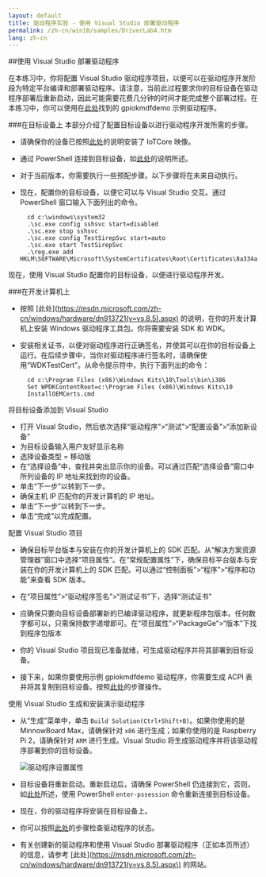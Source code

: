 ```yaml
---
layout: default
title: 驱动程序实验 - 使用 Visual Studio 部署驱动程序
permalink: /zh-cn/win10/samples/DriverLab4.htm
lang: zh-cn
---
```


##使用 Visual Studio 部署驱动程序 

在本练习中，你将配置 Visual Studio 驱动程序项目，以便可以在驱动程序开发阶段为特定平台编译和部署驱动程序。请注意，当前此过程要求你的目标设备在驱动程序部署后重新启动，因此可能需要花费几分钟的时间才能完成整个部署过程。在本练习中，你可以使用在[此处](https://github.com/ms-iot/samples/tree/develop/DriverSamples)找到的 gpiokmdfdemo 示例驱动程序。

###在目标设备上
本部分介绍了配置目标设备以进行驱动程序开发所需的步骤。

* 请确保你的设备已按照[此处]({{site.baseurl}}/{{page.lang}}/GetStarted.htm)的说明安装了 IoTCore 映像。
* 通过 PowerShell 连接到目标设备，如[此处]({{site.baseurl}}/{{page.lang}}/win10/samples/PowerShell.htm)的说明所述。
* 对于当前版本，你需要执行一些预配步骤。以下步骤将在未来自动执行。
* 现在，配置你的目标设备，以便它可以与 Visual Studio 交互。通过 PowerShell 窗口输入下面列出的命令。
		
		cd c:\windows\system32
		.\sc.exe config sshsvc start=disabled
		.\sc.exe stop sshsvc
		.\sc.exe config TestSirepSvc start=auto
		.\sc.exe start TestSirepSvc
		.\reg.exe add HKLM\SOFTWARE\Microsoft\SystemCertificates\Root\Certificates\8a334aa8052dd244a647306a76b8178fa215f344
		
现在，使用 Visual Studio 配置你的目标设备，以便进行驱动程序开发。

###在开发计算机上

* 按照 \[此处\]\(https://msdn.microsoft.com/zh-cn/windows/hardware/dn913721(v=vs.8.5).aspx) 的说明，在你的开发计算机上安装 Windows 驱动程序工具包。你将需要安装 SDK 和 WDK。

* 安装相关证书，以便对驱动程序进行正确签名，并使其可以在你的目标设备上运行。在后续步骤中，当你对驱动程序进行签名时，请确保使用“WDKTestCert”。从命令提示符中，执行下面列出的命令：

		cd c:\Program Files (x86)\Windows Kits\10\Tools\bin\i386
		Set WPDKContentRoot=c:\Program Files (x86)\Windows Kits\10		
		InstallOEMCerts.cmd

 将目标设备添加到 Visual Studio

* 打开 Visual Studio，然后依次选择“驱动程序”\>“测试”\>“配置设备”\>“添加新设备”
* 为目标设备输入用户友好显示名称
* 选择设备类型 = 移动版
* 在“选择设备”中，查找并突出显示你的设备。可以通过匹配“选择设备”窗口中所列设备的 IP 地址来找到你的设备。
* 单击“下一步”以转到下一步。
* 确保主机 IP 匹配你的开发计算机的 IP 地址。
* 单击“下一步”以转到下一步。
* 单击“完成”以完成配置。
	
 配置 Visual Studio 项目

* 确保目标平台版本与安装在你的开发计算机上的 SDK 匹配。从“解决方案资源管理器”窗口中选择“项目属性”。在“常规配置属性”下，确保目标平台版本与安装在你的开发计算机上的 SDK 匹配。可以通过“控制面板”\>“程序”\>“程序和功能”来查看 SDK 版本。 
* 在“项目属性”\>“驱动程序签名”\>“测试证书”下，选择“测试证书”
* 应确保只要向目标设备部署新的已编译驱动程序，就更新程序包版本。任何数字都可以，只需保持数字递增即可。在“项目属性”\>“PackageGe”\>“版本”下找到程序包版本
* 你的 Visual Studio 项目现已准备就绪，可生成驱动程序并将其部署到目标设备。
	

* 接下来，如果你要使用示例 gpiokmdfdemo 驱动程序，你需要生成 ACPI 表并将其复制到目标设备。按照[此处]({{site.baseurl}}/{{page.lang}}/win10/samples/DriverLab2.htm)的步骤操作。


使用 Visual Studio 生成和安装演示驱动程序

* 从“生成”菜单中，单击 `Build Solution(Ctrl+Shift+B)`。如果你使用的是 MinnowBoard Max，请确保针对 `x86` 进行生成；如果你使用的是 Raspberry Pi 2，请确保针对 `ARM` 进行生成。Visual Studio 将生成驱动程序并将该驱动程序部署到你的目标设备。

    ![驱动程序设置属性]({{site.baseurl}}/Resources/images/DriverLab/driver-build-option.png)

* 目标设备将重新启动。重新启动后，请确保 PowerShell 仍连接到它，否则，如[此处]({{site.baseurl}}/{{page.lang}}/win10/samples/PowerShell.htm)所述，使用 PowerShell `enter-pssession` 命令重新连接到目标设备。

* 现在，你的驱动程序将安装在目标设备上。
* 你可以按照[此处]({{site.baseurl}}/{{page.lang}}/win10/samples/DriverLab3.htm)的步骤检查驱动程序的状态。
* 有关创建新的驱动程序和使用 Visual Studio 部署驱动程序（正如本页所述）的信息，请参考 \[此处\]\(https://msdn.microsoft.com/zh-cn/windows/hardware/dn913721(v=vs.8.5).aspx\) 的网站。
